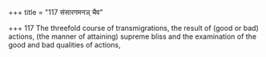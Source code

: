 +++
title = "117 संसारगमनञ् चैव"

+++
117	The threefold course of transmigrations, the result of (good or bad) actions, (the manner of attaining) supreme bliss and the examination of the good and bad qualities of actions,